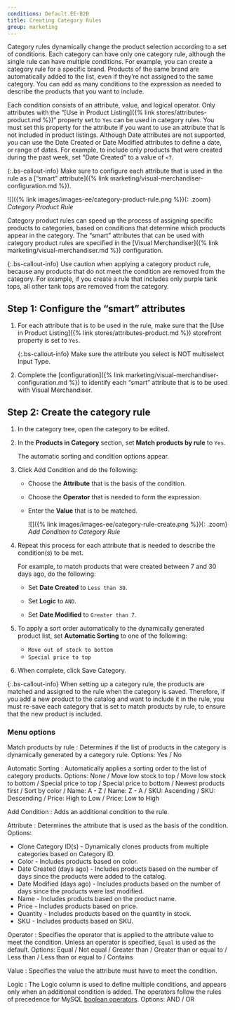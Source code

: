 ```yaml
---
conditions: Default.EE-B2B
title: Creating Category Rules
group: marketing
---
```


Category rules dynamically change the product selection according to a set of conditions. Each category can have only one category rule, although the single rule can have multiple conditions. For example, you can create a category rule for a specific brand. Products of the same brand are automatically added to the list, even if they’re not assigned to the same category. You can add as many conditions to the expression as needed to describe the products that you want to include.

Each condition consists of an attribute, value, and logical operator. Only attributes with the “[Use in Product Listing]({% link stores/attributes-product.md %})” property set to `Yes` can be used in category rules. You must set this property for the attribute if you want to use an attribute that is not included in product listings. Although Date attributes are not supported, you can use the Date Created or Date Modified attributes to define a date, or range of dates. For example, to include only products that were created during the past week, set "Date Created" to a value of `<7`.

{:.bs-callout-info}
Make sure to configure each attribute that is used in the rule as a [“smart” attribute]({% link marketing/visual-merchandiser-configuration.md %}).

![]({% link images/images-ee/category-product-rule.png %}){: .zoom}
_Category Product Rule_

Category product rules can speed up the process of assigning specific products to categories, based on conditions that determine which products appear in the category. The “smart” attributes that can be used with category product rules are specified in the [Visual Merchandiser]({% link marketing/visual-merchandiser.md %}) configuration.

{:.bs-callout-info}
Use caution when applying a category product rule, because any products that do not meet the condition are removed from the category. For example, if you create a rule that includes only purple tank tops, all other tank tops are removed from the category.

## Step 1: Configure the “smart” attributes

1. For each attribute that is to be used in the rule, make sure that the [Use in Product Listing]({% link stores/attributes-product.md %}) storefront property is set to `Yes`.

   {:.bs-callout-info}
   Make sure the attribute you select is NOT multiselect Input Type.

1. Complete the [configuration]({% link marketing/visual-merchandiser-configuration.md %}) to identify each “smart” attribute that is to be used with Visual Merchandiser.

## Step 2: Create the category rule

1. In the category tree, open the category to be edited.

1. In the **Products in Category** section, set **Match products by rule** to `Yes`.

   The automatic sorting and condition options appear.

1. Click <span class="btn">Add Condition</span> and do the following:

    - Choose the **Attribute** that is the basis of the condition.

    - Choose the **Operator** that is needed to form the expression.

    - Enter the **Value** that is to be matched.

      ![]({% link images/images-ee/category-rule-create.png %}){: .zoom}
      _Add Condition to Category Rule_

1. Repeat this process for each attribute that is needed to describe the condition(s) to be met.

   For example, to match products that were created between 7 and 30 days ago, do the following:

    - Set **Date Created** to `Less than 30`.

    - Set **Logic** to `AND`.

    - Set **Date Modified** to `Greater than 7`.

1. To apply a sort order automatically to the dynamically generated product list, set **Automatic Sorting** to one of the following:

    - `Move out of stock to bottom`
    - `Special price to top`

1. When complete, click <span class="btn">Save Category</span>.

{:.bs-callout-info}
When setting up a category rule, the products are matched and assigned to the rule when the category is saved. Therefore, if you add a new product to the catalog and want to include it in the rule, you must re-save each category that is set to match products by rule, to ensure that the new product is included.

### Menu options

Match products by rule
: Determines if the list of products in the category is dynamically generated by a category rule. Options: Yes / No

Automatic Sorting
: Automatically applies a sorting order to the list of category products. Options: None / Move low stock to top / Move low stock to bottom / Special price to top / Special price to bottom / Newest products first / Sort by color / Name: A - Z / Name: Z - A / SKU: Ascending / SKU: Descending / Price: High to Low / Price: Low to High

Add Condition
: Adds an additional condition to the rule.

Attribute
: Determines the attribute that is used as the basis of the condition.
 Options:
   - Clone Category ID(s) - Dynamically clones products from multiple categories based on Category ID.
   - Color - Includes products based on color.
   - Date Created (days ago) - Includes products based on the number of days since the products were added to the catalog.
   - Date Modified (days ago) - Includes products  based on the number of days since the products were last modified.
   - Name - Includes products based on the product name.
   - Price - Includes products based on price.
   - Quantity - Includes products based on the quantity in stock.
   - SKU - Includes products based on SKU.

Operator
: Specifies the operator that is applied to the attribute value to meet the  condition. Unless an operator is specified, `Equal` is used as the default. Options: Equal / Not equal / Greater than / Greater than or equal to / Less than / Less than or equal to / Contains

Value
: Specifies the value  the attribute must have to meet the condition.

Logic
: The Logic column is used to define multiple conditions, and appears only when an additional condition is added. The operators follow the rules of precedence for MySQL [boolean operators](https://dev.mysql.com/doc/refman/8.0/en/operator-precedence.html). Options: AND / OR

